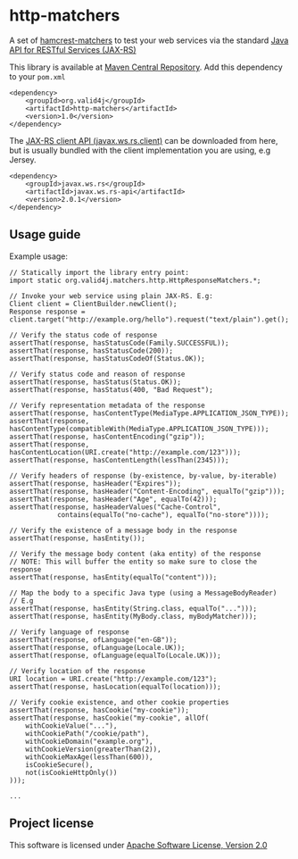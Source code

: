 http-matchers
=============

A set of [hamcrest-matchers](http://hamcrest.org/JavaHamcrest/) to test 
your web services via the standard [Java API for RESTful Services (JAX-RS)](https://jax-rs-spec.java.net/)

This library is available at [Maven Central Repository](http://search.maven.org/).
Add this dependency to your `pom.xml`

    <dependency>
	    <groupId>org.valid4j</groupId>
	    <artifactId>http-matchers</artifactId>
	    <version>1.0</version>
    </dependency>

The [JAX-RS client API (javax.ws.rs.client)](https://docs.oracle.com/javaee/7/api/index.html?javax/ws/rs/client/package-summary.html)
can be downloaded from here, but is usually bundled with the client implementation you are using, e.g Jersey.

    <dependency>
	    <groupId>javax.ws.rs</groupId>
	    <artifactId>javax.ws.rs-api</artifactId>
	    <version>2.0.1</version>
    </dependency>

## Usage guide

Example usage:

    // Statically import the library entry point:
    import static org.valid4j.matchers.http.HttpResponseMatchers.*;
    
    // Invoke your web service using plain JAX-RS. E.g:
    Client client = ClientBuilder.newClient();
    Response response = client.target("http://example.org/hello").request("text/plain").get();
    
    // Verify the status code of response
    assertThat(response, hasStatusCode(Family.SUCCESSFUL));
    assertThat(response, hasStatusCode(200));
    assertThat(response, hasStatusCodeOf(Status.OK));

    // Verify status code and reason of response
    assertThat(response, hasStatus(Status.OK));
    assertThat(response, hasStatus(400, "Bad Request");
    
    // Verify representation metadata of the response
    assertThat(response, hasContentType(MediaType.APPLICATION_JSON_TYPE));
    assertThat(response, hasContentType(compatibleWith(MediaType.APPLICATION_JSON_TYPE)));
    assertThat(response, hasContentEncoding("gzip"));
    assertThat(response, hasContentLocation(URI.create("http://example.com/123")));
    assertThat(response, hasContentLength(lessThan(2345)));

    // Verify headers of response (by-existence, by-value, by-iterable)
    assertThat(response, hasHeader("Expires"));
    assertThat(response, hasHeader("Content-Encoding", equalTo("gzip")));
    assertThat(response, hasHeader("Age", equalTo(42)));
    assertThat(response, hasHeaderValues("Cache-Control",
                contains(equalTo("no-cache"), equalTo("no-store"))));

    // Verify the existence of a message body in the response
    assertThat(response, hasEntity());

    // Verify the message body content (aka entity) of the response
    // NOTE: This will buffer the entity so make sure to close the response
    assertThat(response, hasEntity(equalTo("content")));
    
    // Map the body to a specific Java type (using a MessageBodyReader)
    // E.g
    assertThat(response, hasEntity(String.class, equalTo("...")));
    assertThat(response, hasEntity(MyBody.class, myBodyMatcher)));

    // Verify language of response
    assertThat(response, ofLanguage("en-GB"));
    assertThat(response, ofLanguage(Locale.UK));
    assertThat(response, ofLanguage(equalTo(Locale.UK)));

    // Verify location of the response
    URI location = URI.create("http://example.com/123");
    assertThat(response, hasLocation(equalTo(location)));

    // Verify cookie existence, and other cookie properties
    assertThat(response, hasCookie("my-cookie"));
    assertThat(response, hasCookie("my-cookie", allOf(
        withCookieValue("..."),
        withCookiePath("/cookie/path"),
        withCookieDomain("example.org"),
        withCookieVersion(greaterThan(2)),
        withCookieMaxAge(lessThan(600)),
        isCookieSecure(),
        not(isCookieHttpOnly())
    )));

    ...
    
## Project license

This software is licensed under [Apache Software License, Version 2.0](http://www.apache.org/licenses/LICENSE-2.0.txt)

